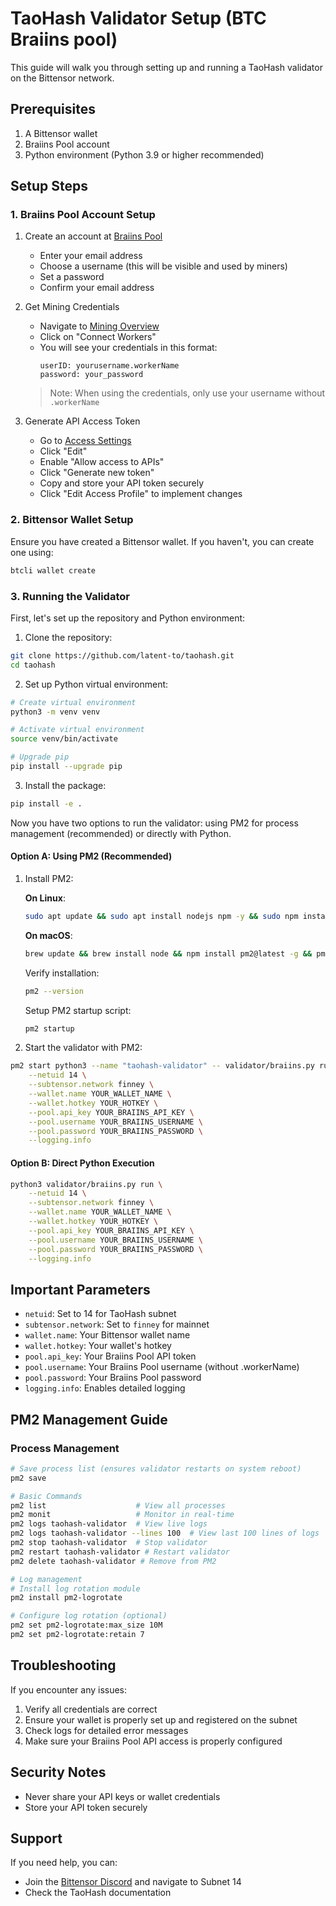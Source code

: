 # TaoHash Validator Setup (BTC Braiins pool)

This guide will walk you through setting up and running a TaoHash validator on the Bittensor network.

## Prerequisites

1. A Bittensor wallet
2. Braiins Pool account
3. Python environment (Python 3.9 or higher recommended)

## Setup Steps

### 1. Braiins Pool Account Setup

1. Create an account at [Braiins Pool](https://pool.braiins.com/signup/)
   - Enter your email address
   - Choose a username (this will be visible and used by miners)
   - Set a password
   - Confirm your email address

2. Get Mining Credentials
   - Navigate to [Mining Overview](https://pool.braiins.com/mining/overview/)
   - Click on "Connect Workers"
   - You will see your credentials in this format:
     ```
     userID: yourusername.workerName
     password: your_password
     ```
   > Note: When using the credentials, only use your username without `.workerName`

3. Generate API Access Token
   - Go to [Access Settings](https://pool.braiins.com/settings/access)
   - Click "Edit"
   - Enable "Allow access to APIs"
   - Click "Generate new token"
   - Copy and store your API token securely
   - Click "Edit Access Profile" to implement changes

### 2. Bittensor Wallet Setup

Ensure you have created a Bittensor wallet. If you haven't, you can create one using:
```bash
btcli wallet create
```

### 3. Running the Validator

First, let's set up the repository and Python environment:

1. Clone the repository:
```bash
git clone https://github.com/latent-to/taohash.git
cd taohash
```

2. Set up Python virtual environment:
```bash
# Create virtual environment
python3 -m venv venv

# Activate virtual environment
source venv/bin/activate

# Upgrade pip
pip install --upgrade pip
```

3. Install the package:
```bash
pip install -e .
```

Now you have two options to run the validator: using PM2 for process management (recommended) or directly with Python.

#### Option A: Using PM2 (Recommended)

1. Install PM2:

   **On Linux**:
   ```bash
   sudo apt update && sudo apt install nodejs npm -y && sudo npm install pm2@latest -g && pm2 update
   ```

   **On macOS**:
   ```bash
   brew update && brew install node && npm install pm2@latest -g && pm2 update
   ```

   Verify installation:
   ```bash
   pm2 --version
   ```

   Setup PM2 startup script:
   ```bash
   pm2 startup
   ```

2. Start the validator with PM2:
```bash
pm2 start python3 --name "taohash-validator" -- validator/braiins.py run \
    --netuid 14 \
    --subtensor.network finney \
    --wallet.name YOUR_WALLET_NAME \
    --wallet.hotkey YOUR_HOTKEY \
    --pool.api_key YOUR_BRAIINS_API_KEY \
    --pool.username YOUR_BRAIINS_USERNAME \
    --pool.password YOUR_BRAIINS_PASSWORD \
    --logging.info
```

#### Option B: Direct Python Execution
```bash
python3 validator/braiins.py run \
    --netuid 14 \
    --subtensor.network finney \
    --wallet.name YOUR_WALLET_NAME \
    --wallet.hotkey YOUR_HOTKEY \
    --pool.api_key YOUR_BRAIINS_API_KEY \
    --pool.username YOUR_BRAIINS_USERNAME \
    --pool.password YOUR_BRAIINS_PASSWORD \
    --logging.info
```

## Important Parameters

- `netuid`: Set to 14 for TaoHash subnet
- `subtensor.network`: Set to `finney` for mainnet
- `wallet.name`: Your Bittensor wallet name
- `wallet.hotkey`: Your wallet's hotkey
- `pool.api_key`: Your Braiins Pool API token
- `pool.username`: Your Braiins Pool username (without .workerName)
- `pool.password`: Your Braiins Pool password
- `logging.info`: Enables detailed logging

## PM2 Management Guide

### Process Management
```bash
# Save process list (ensures validator restarts on system reboot)
pm2 save

# Basic Commands
pm2 list                    # View all processes
pm2 monit                   # Monitor in real-time
pm2 logs taohash-validator  # View live logs
pm2 logs taohash-validator --lines 100  # View last 100 lines of logs
pm2 stop taohash-validator  # Stop validator
pm2 restart taohash-validator # Restart validator
pm2 delete taohash-validator # Remove from PM2

# Log management
# Install log rotation module
pm2 install pm2-logrotate

# Configure log rotation (optional)
pm2 set pm2-logrotate:max_size 10M
pm2 set pm2-logrotate:retain 7
```

## Troubleshooting

If you encounter any issues:
1. Verify all credentials are correct
2. Ensure your wallet is properly set up and registered on the subnet
3. Check logs for detailed error messages
4. Make sure your Braiins Pool API access is properly configured

## Security Notes

- Never share your API keys or wallet credentials
- Store your API token securely

## Support

If you need help, you can:
- Join the [Bittensor Discord](https://discord.com/invite/bittensor) and navigate to Subnet 14
- Check the TaoHash documentation
